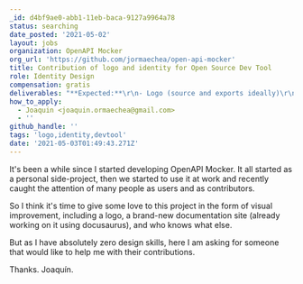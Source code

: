 ```yaml
---
_id: d4bf9ae0-abb1-11eb-baca-9127a9964a78
status: searching
date_posted: '2021-05-02'
layout: jobs
organization: OpenAPI Mocker
org_url: 'https://github.com/jormaechea/open-api-mocker'
title: Contribution of logo and identity for Open Source Dev Tool
role: Identity Design
compensation: gratis
deliverables: "**Expected:**\r\n- Logo (source and exports ideally)\r\n- Color palette\r\n\r\n**Optional:**\r\n- Some illustrations for doc site"
how_to_apply:
  - Joaquin <joaquin.ormaechea@gmail.com>
  - ''
github_handle: ''
tags: 'logo,identity,devtool'
date: '2021-05-03T01:49:43.271Z'
---
```

It's been a while since I started developing OpenAPI Mocker.
It all started as a personal side-project, then we started to use it at work and recently caught the attention of many people as users and as contributors.

So I think it's time to give some love to this project in the form of visual improvement, including a logo, a brand-new documentation site (already working on it using docusaurus), and who knows what else.

But as I have absolutely zero design skills, here I am asking for someone that would like to help me with their contributions.

Thanks.
Joaquín.
